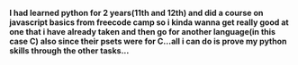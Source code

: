 **I had learned python for 2 years(11th and 12th) and did a course on javascript basics from freecode camp so i kinda wanna get really good at one that i have already taken and then go for another language(in this case C)
also since their psets were for C...all i can do is prove my python skills through the other tasks...**
